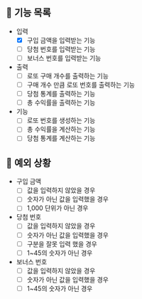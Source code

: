 ## 📄 기능 목록

- 입력
  - [x] 구입 금액을 입력받는 기능
  - [ ] 당첨 번호를 입력받는 기능
  - [ ] 보너스 번호를 입력받는 기능

- 출력
  - [ ] 로또 구매 개수를 출력하는 기능
  - [ ] 구매 개수 만큼 로또 번호를 출력하는 기능
  - [ ] 당첨 통계를 출력하는 기능
  - [ ] 총 수익률을 출력하는 기능

- 기능
  - [ ] 로또 번호를 생성하는 기능
  - [ ] 총 수익률을 계산하는 기능
  - [ ] 당첨 통계를 계산하는 기능

## 🎯 예외 상황

- 구입 금액
  - [ ] 값을 입력하지 않았을 경우
  - [ ] 숫자가 아닌 값을 입력했을 경우
  - [ ] 1,000 단위가 아닌 경우

- 당첨 번호
  - [ ] 값을 입력하지 않았을 경우
  - [ ] 숫자가 아닌 값을 입력했을 경우
  - [ ] 구분을 잘못 입력 했을 경우
  - [ ] 1~45의 숫자가 아닌 경우

- 보너스 번호
  - [ ] 값을 입력하지 않았을 경우
  - [ ] 숫자가 아닌 값을 입력했을 경우
  - [ ] 1~45의 숫자가 아닌 경우
